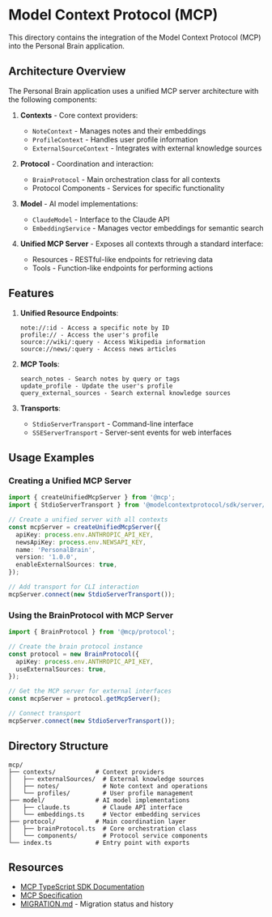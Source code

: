 # Model Context Protocol (MCP)

This directory contains the integration of the Model Context Protocol (MCP) into the Personal Brain application.

## Architecture Overview

The Personal Brain application uses a unified MCP server architecture with the following components:

1. **Contexts** - Core context providers:
   - `NoteContext` - Manages notes and their embeddings
   - `ProfileContext` - Handles user profile information
   - `ExternalSourceContext` - Integrates with external knowledge sources

2. **Protocol** - Coordination and interaction:
   - `BrainProtocol` - Main orchestration class for all contexts
   - Protocol Components - Services for specific functionality

3. **Model** - AI model implementations:
   - `ClaudeModel` - Interface to the Claude API
   - `EmbeddingService` - Manages vector embeddings for semantic search

4. **Unified MCP Server** - Exposes all contexts through a standard interface:
   - Resources - RESTful-like endpoints for retrieving data
   - Tools - Function-like endpoints for performing actions

## Features

1. **Unified Resource Endpoints**:
   ```
   note://:id - Access a specific note by ID
   profile:// - Access the user's profile
   source://wiki/:query - Access Wikipedia information
   source://news/:query - Access news articles
   ```

2. **MCP Tools**:
   ```
   search_notes - Search notes by query or tags
   update_profile - Update the user's profile
   query_external_sources - Search external knowledge sources
   ```

3. **Transports**:
   - `StdioServerTransport` - Command-line interface
   - `SSEServerTransport` - Server-sent events for web interfaces

## Usage Examples

### Creating a Unified MCP Server

```typescript
import { createUnifiedMcpServer } from '@mcp';
import { StdioServerTransport } from '@modelcontextprotocol/sdk/server/stdio.js';

// Create a unified server with all contexts
const mcpServer = createUnifiedMcpServer({
  apiKey: process.env.ANTHROPIC_API_KEY,
  newsApiKey: process.env.NEWSAPI_KEY,
  name: 'PersonalBrain',
  version: '1.0.0',
  enableExternalSources: true,
});

// Add transport for CLI interaction
mcpServer.connect(new StdioServerTransport());
```

### Using the BrainProtocol with MCP Server

```typescript
import { BrainProtocol } from '@mcp/protocol';

// Create the brain protocol instance
const protocol = new BrainProtocol({
  apiKey: process.env.ANTHROPIC_API_KEY,
  useExternalSources: true,
});

// Get the MCP server for external interfaces
const mcpServer = protocol.getMcpServer();

// Connect transport
mcpServer.connect(new StdioServerTransport());
```

## Directory Structure

```
mcp/
├── contexts/           # Context providers
│   ├── externalSources/  # External knowledge sources
│   ├── notes/            # Note context and operations
│   └── profiles/         # User profile management
├── model/              # AI model implementations
│   ├── claude.ts         # Claude API interface
│   └── embeddings.ts     # Vector embedding services
├── protocol/           # Main coordination layer
│   ├── brainProtocol.ts  # Core orchestration class
│   └── components/       # Protocol service components
└── index.ts            # Entry point with exports
```

## Resources

- [MCP TypeScript SDK Documentation](https://github.com/modelcontextprotocol/typescript-sdk)
- [MCP Specification](https://github.com/modelcontextprotocol/mcp)
- [MIGRATION.md](./MIGRATION.md) - Migration status and history